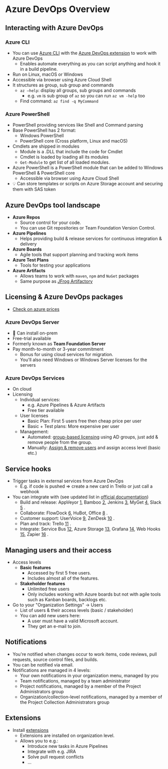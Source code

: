 # Azure DevOps Overview

## Interacting with Azure DevOps

### Azure CLI

- You can use [Azure CLI](https://docs.microsoft.com/en-us/cli/azure/install-azure-cli) with the [Azure DevOps extension](https://github.com/Azure/azure-devops-cli-extension) to work with Azure DevOps
  - Enables automate everything as you can script anything and hook it in a build pipeline.
- Run on Linux, macOS or Windows
- Accessible via browser using Azure Cloud Shell
- It structures as group, sub group and commands
  - `az –help`: display all groups, sub groups and commands
    - e.g. `vm` is sub group of `az` so you can run `az vm -help` too
  - Find command: `az find -q MyCommand`

### Azure PowerShell

- PowerShell providing services like Shell and Command parsing
- Base PowerShell has 2 format:
  - Windows PowerShell
  - PowerShell core (Cross platform, Linux and macOS)
- Cmdlets are shipped in modules
  - Module is a .DLL that include the code for Cmdlet
  - Cmdlet is loaded by loading all its modules
  - `Get-Module` to get list of all loaded modules.
- Azure PowerShell is a PowerShell module that can be added to Windows PowerShell & PowerShell core
  - Accessible via browser using Azure Cloud Shell
- 💡 Can store templates or scripts on Azure Storage account and securing them with SAS token

## Azure DevOps tool landscape

- **Azure Repos**
  - Source control for your code.
  - You can use Git repositories or Team Foundation Version Control.
- **Azure Pipelines**
  - Helps providing build & release services for continuous integration & delivery
- **Azure Boards**
  - Agile tools that support planning and tracking work items
- **Azure Test Plans**
  - Tools for testing your applications
- **Azure Artifacts**
  - Allows teams to work with `maven`, `npm` and `NuGet` packages
  - Same purpose as [JFrog Artifactory](https://jfrog.com/artifactory/)

## Licensing & Azure DevOps packages

- [Check on azure prices](https://azure.microsoft.com/en-ca/pricing/details/devops/azure-devops-services/)

### Azure DevOps Server

- 📝 Can install on-prem
- Free-trial available
- Formerly known as **Team Foundation Server**
- Pay month-to-month or 3-year commitment
  - Bonus for using cloud services for migration.
  - You'll also need Windows or Windows Server licenses for the servers

### Azure DevOps Services

- On cloud
- Licensing
  - Individual services:
    - e.g. Azure Pipelines & Azure Artifacts
    - Free tier available
  - User licenses
    - Basic Plan: First 5 users free then cheap price per user
    - Basic + Test plans: More expensive per user
  - Management:
    - Automated: [group-based licensing](https://docs.microsoft.com/bs-latn-ba/azure/devops/organizations/accounts/assign-access-levels-and-extensions-by-group-membership?view=azure-devops&viewFallbackFrom=vsts&tabs=preview-page) using AD groups, just add & remove people from the group.
    - Manually: [Assign & remove users](https://docs.microsoft.com/en-us/azure/devops/organizations/billing/buy-basic-access-add-users?view=azure-devops) and assign access level (basic etc.)

## Service hooks

- Trigger tasks in external services from Azure DevOps
  - E.g. if code is pushed => create a new card in Trello or just call a webhook
- You can integrate with (see updated list in [official documentation](https://docs.microsoft.com/en-us/azure/devops/service-hooks/overview?view=azure-devops))
  - Build and release: AppVeyor [1], Bamboo [2], Jenkins [3], MyGet [4], Slack [5] .
  - Collaborate: FlowDock [6], HuBot, Office [8] .
  - Customer support: UserVoice [9], ZenDesk [10] .
  - Plan and track: Trello [11] .
  - Integrate: Service Bus [12], Azure Storage [13], Grafana [14], Web Hooks [15], Zapier [16] .

[1]: https://www.appveyor.com/docs/
[2]: https://confluence.atlassian.com/bamboo/enabling-webhooks-946626050.html
[3]: https://docs.microsoft.com/en-us/azure/devops/service-hooks/services/jenkins?view=azure-devops
[4]: https://docs.myget.org/docs/reference/webhooks
[5]: https://docs.microsoft.com/en-us/azure/devops/service-hooks/services/slack?view=azure-devops
[6]: https://www.flowdock.com/api/integration-getting-started
[7]: https://hubot.github.com/docs/
[8]: https://docs.microsoft.com/en-us/azure/devops/service-hooks/overview#available-services
[9]: https://help.uservoice.com/hc/en-us/articles/360034994894-VSTS-Azure-DevOps-Integration
[10]: https://support.zendesk.com/hc/en-us/articles/204890268-Creating-webhooks-with-the-HTTP-target
[11]: https://docs.microsoft.com/en-us/azure/devops/service-hooks/services/trello?view=azure-devops
[12]: https://docs.microsoft.com/en-us/azure/devops/pipelines/tasks/utility/publish-to-azure-service-bus?view=azure-devops
[13]: https://docs.microsoft.com/en-us/azure/azure-functions/functions-integrate-storage-queue-output-binding?tabs=csharp
[14]: https://docs.microsoft.com/en-us/azure/devops/service-hooks/services/grafana?view=azure-devops
[15]: https://docs.microsoft.com/en-us/azure/devops/service-hooks/services/webhooks?view=azure-devops
[16]: https://zapier.com/apps/webhook/integrations

## Managing users and their access

- Access levels
  - **Basic features**
    - Accessed by first 5 free users.
    - Includes almost all of the features.
  - **Stakeholder features**
    - Unlimited free users
    - Only includes working with Azure boards but not with agile tools such as Kanban boards, backlogs etc.
- Go to your "Organization Settings" -> Users
  - List of users & their access levels (basic / stakeholder)
  - You can add new users here:
    - A user must have a valid Microsoft account.
    - They get an e-mail to join.

## Notifications

- You're notified when changes occur to work items, code reviews, pull requests, source control files, and builds.
- You can be notified via email.
- Notifications are managed in 4 levels:
  - Your own notifications in your organization menu, managed by you
  - Team notifications, managed by a team administrator
  - Project notifications, managed by a member of the Project Administrators group
  - Organization/collection-level notifications, managed by a member of the Project Collection Administrators group

## Extensions

- Install [extensions](https://marketplace.visualstudio.com/azuredevops)
  - Extensions are installed on organization level.
  - Allows you to e.g.:
    - Introduce new tasks in Azure Pipelines
    - Integrate with e.g. JIRA
    - Solve pull request conflicts
    - ...

